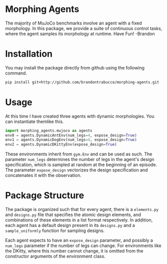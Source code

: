 # Morphing Agents

The majority of MuJoCo benchmarks involve an agent with a fixed morphology. In this package, we provide a suite of continuous control tasks, where the agent samples its morphology at runtime. Have Fun! -Brandon

# Installation

You may install the package directly from github using the following command.

```bash
pip install git+http://github.com/brandontrabucco/morphing-agents.git
```

# Usage

At this time I have created three agents with dynamic morphologies. You can instantiate themlike this.

```python
import morphing_agents.mujoco as agents
env0 = agents.DynamicAntEnv(num_legs=4, expose_design=True)
env1 = agents.DynamicDogEnv(num_legs=4, expose_design=True)
env2 = agents.DynamicDKittyEnv(expose_design=True)
```

These environments inherit from `gym.Env` and can be used as such. The parameter `num_legs` determines the number of legs in the agent's design specification, which is sampled at random at the beginning of an episode. The parameter `expose_design` vectorizes the design specification and concatenates it with the observation.

# Package Structure

The package is organized such that for every agent, there is a `elements.py` and `designs.py` file that specifies the atomic design elements, and combinations of these elements in a list format respectively. In addition, each agent has a default design present in its `designs.py` and a `sample_uniformly` function for sampling designs.

Each agent expects to have an `expose_design` parameter, and possibly a `num_legs` parameter if the number of legs can change. For environments like the DKitty, where this number cannot change, it is omitted from the constructor arguments of the environment class.
